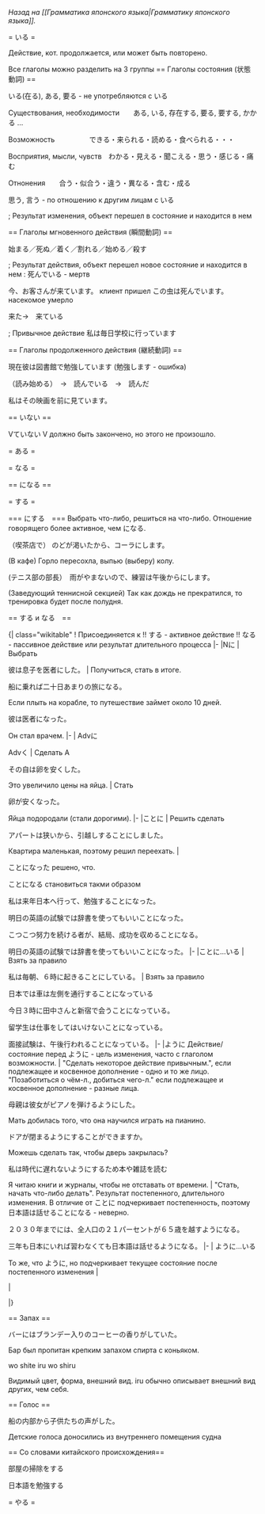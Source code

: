 <i>Назад на [[Грамматика японского языка|Грамматику японского языка]].</i>

= いる =

Действие, кот. продолжается, или может быть повторено.

Все глаголы  можно разделить на 3 группы
== Глаголы состояния (状態動詞) ==

いる(在る), ある, 要る - не употребляются с いる

Существования, необходимости　　ある, いる, 存在する, 要る, 要する, かかる ...

Возможность　　　　　できる・来られる・読める・食べられる・・・　

Восприятия, мысли, чувств　わかる・見える・聞こえる・思う・感じる・痛む

Отнонения　　合う・似合う・違う・異なる・含む・成る

思う, 言う - по отношению к другим лицам с いる

; Результат изменения, объект перешел в состояние и находится в нем

==  Глаголы мгновенного действия (瞬間動詞) ==

 始まる／死ぬ／着く／割れる／始める／殺す

; Результат действия, объект перешел новое состояние и находится в нем
: 死んでいる - мертв

今、お客さんが来ています。 клиент пришел
この虫は死んでいます。 насекомое умерло

来た→　来ている

; Привычное действие
私は毎日学校に行っています

==  Глаголы продолженного действия (継続動詞) ==

現在彼は図書館で勉強しています (勉強します - ошибка)

（読み始める）　→　読んでいる　→　読んだ

私はその映画を前に見ています。

== いない ==

Vていない
V должно быть закончено, но этого не произошло.

= ある =

= なる =

== になる ==

= する =

=== にする　===
Выбрать что-либо, решиться на что-либо. Отношение говорящего более активное, чем になる.


（喫茶店で） のどが渇いたから、コーラにします。

(В кафе) Горло пересохла, выпью (выберу) колу.

(テニス部の部長）　雨がやまないので、練習は午後からにします。

(Заведующий теннисной секцией) Так как дождь не прекратился, то тренировка будет после полудня.

== する и なる　==

{| class="wikitable"
! Присоединяется к !! する - активное действие !! なる - пассивное действие или результат длительного процесса
|-
|Nに
|
Выбрать

彼は息子を医者にした。
|
Получиться, стать в итоге.

船に乗れば二十日あまりの旅になる。

Если плыть на корабле, то путешествие займет около 10 дней.

彼は医者になった。

Он стал врачем.
|-
|
Advに

Advく
|
Сделать A

その自は卵を安くした。

Это увеличило цены на яйца.
|
Стать

卵が安くなった。

Яйца подородали (стали дорогими).
|-
|ことに
|
Решить сделать

アパートは狭いから、引越しすることにしました。

Квартира маленькая, поэтому решил переехать.
|

ことになった решено, что.

ことになる становиться такми образом

私は来年日本へ行って、勉強することになった。

明日の英語の試験では辞書を使ってもいいことになった。

こつこつ努力を続ける者が、結局、成功を収めることになる。

明日の英語の試験では辞書を使ってもいいことになった。
|-
|ことに...いる
|
Взять за правило 

私は毎朝、６時に起きることにしている。
|
Взять за правило

日本では車は左側を通行することになっている

今日３時に田中さんと新宿で会うことになっている。

留学生は仕事をしてはいけないことになっている。

面接試験は、午後行われることになっている。
|-
|ように
Действие/состояние перед ように - цель изменения, часто с глаголом возможности.
|
"Сделать некоторое действие привычным.", если подлежащее и косвенное дополнение - одно и то же лицо.
"Позаботиться о чём-л., добиться чего-л." если подлежащее и косвенное дополнение - разные лица.

母親は彼女がピアノを弾けるようにした。

Мать добилась того, что она научился играть на пианино.

ドアが閉まるようにすることができますか。

Можешь сделать так, чтобы дверь закрылась?

私は時代に遅れないようにするため本や雑誌を読む

Я читаю книги и журналы, чтобы не отставать от времени.
|
"Стать, начать что-либо делать". Результат постепенного, длительного изменения. В отличие от ことに подчеркивает постепенность, поэтому
日本語は話せることになる - неверно.

２０３０年までには、全人口の２１パーセントが６５歳を越すようになる。

三年も日本にいれば習わなくても日本語は話せるようになる。
|-
|
ように...いる

То же, что ように, но подчеркивает текущее состояние после постепенного изменения
|

|

|}

== Запах ==

バーにはブランデー入りのコーヒーの香りがしていた。

Бар был пропитан крепким запахом спирта с коньяком.

wo shite iru
wo shiru

Видимый цвет, форма, внешний вид. iru обычно описывает внешний вид других, чем себя.

== Голос ==

船の内部から子供たちの声がした。

Детские голоса доносились из внутреннего помещения судна

== Со словами китайского происхождения==

部屋の掃除をする

日本語を勉強する

= やる =
